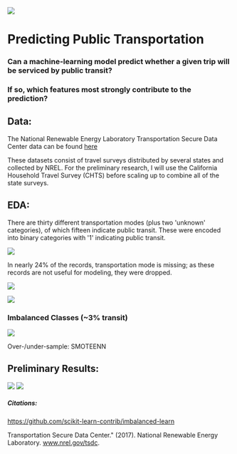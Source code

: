 ![](/src/logo_nrel.jpg)
# Predicting Public Transportation

### Can a machine-learning model predict whether a given trip will be serviced by public transit?
### If so, which features most strongly contribute to the prediction?

## Data:
The National Renewable Energy Laboratory Transportation Secure Data Center data can be found [here](https://www.nrel.gov/transportation/secure-transportation-data/tsdc-cleansed-data.html)

These datasets consist of travel surveys distributed by several states and collected by NREL. For the preliminary research, I will use the California Household Travel Survey (CHTS) before scaling up to combine all of the state surveys.

## EDA:
There are thirty different transportation modes (plus two 'unknown' categories), of which fifteen indicate public transit. These were encoded into binary categories with '1' indicating public transit.

![](src/modes.png)

In nearly 24% of the records, transportation mode is missing; as these records are not useful for modeling, they were dropped.

![](src/perc_missing.png)

![](src/heatmap.png)

### Imbalanced Classes (~3% transit)

![](src/meta-chart.png)

Over-/under-sample: SMOTEENN

## Preliminary Results:

![](src/preresults1.png)
![](src/preresults2.png)


##### Citations:
https://github.com/scikit-learn-contrib/imbalanced-learn

Transportation Secure Data Center." (2017). National Renewable Energy Laboratory. www.nrel.gov/tsdc.

